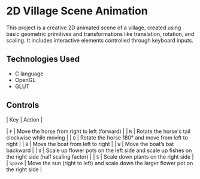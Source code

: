 # 2D Village Scene Animation

This project is a creative 2D animated scene of a village, created using basic geometric primitives and transformations like translation, rotation, and scaling. It includes interactive elements controlled through keyboard inputs.

## Technologies Used
- C language
- OpenGL
- GLUT

## Controls
| Key | Action |

| `F` | Move the horse from right to left (forward) |
| `R` | Rotate the horse's tail clockwise while moving |
| `Q` | Rotate the horse 180° and move from left to right |
| `B` | Move the boat from left to right |
| `W` | Move the boat’s bat backward |
| `U` | Scale up flower pots on the left side and scale up fishes on the right side (half scaling factor) |
| `S` | Scale down plants on the right side |
| `Space` | Move the sun (right to left) and scale down the larger flower pot on the right side |

